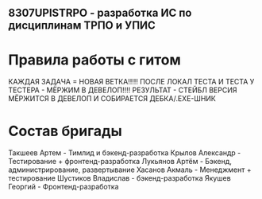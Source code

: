 ## 8307UPISTRPO - разработка ИС по дисциплинам ТРПО и УПИС
# Правила работы с гитом 
КАЖДАЯ ЗАДАЧА = НОВАЯ ВЕТКА!!!!!
ПОСЛЕ ЛОКАЛ ТЕСТА И ТЕСТА У ТЕСТЕРА - МЁРЖИМ В ДЕВЕЛОП!!!!
РЕЗУЛЬТАТ - СТЕЙБЛ ВЕРСИЯ МЁРЖИТСЯ В ДЕВЕЛОП И СОБИРАЕТСЯ ДЕБКА/.EXE-ШНИК

# Состав бригады
Такшеев Артем - Тимлид и бэкенд-разработка
Крылов Александр - Тестирование + фронтенд-разработка
Лукьянов Артём - Бэкенд, администрирование, развертывание
Хасанов Акмаль - Менеджмент + тестирование
Шустиков Владислав - бэкенд-разработка
Якушев Георгий - Фронтенд-разработка
